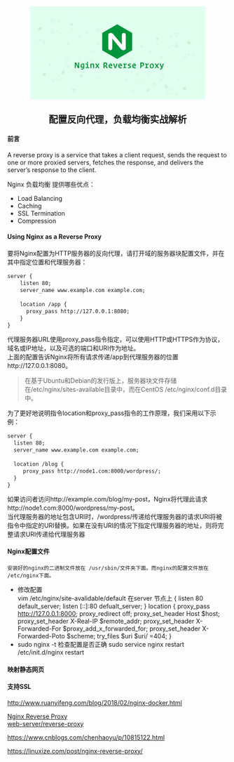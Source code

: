 <p align="center">
<img width="400" align="center" src="Assets/20190529160128.jpg"/>
<h2 align="center">配置反向代理，负载均衡实战解析</h2>
</p>

#### 前言
  A reverse proxy is a service that takes a client request, sends the request to one or more proxied servers, fetches the response, and delivers the server’s response to the client.

  Nginx 负载均衡 提供哪些优点：  
  - Load Balancing  
  - Caching  
  - SSL Termination  
  - Compression  


#### Using Nginx as a Reverse Proxy
  要将Nginx配置为HTTP服务器的反向代理，请打开域的服务器块配置文件，并在其中指定位置和代理服务器：
  ```
  server {
      listen 80;
      server_name www.example.com example.com;

      location /app {
        proxy_pass http://127.0.0.1:8080;
      }
  }
  ```
  代理服务器URL使用proxy_pass指令指定，可以使用HTTP或HTTPS作为协议，域名或IP地址，以及可选的端口和URI作为地址。  
  上面的配置告诉Nginx将所有请求传递/app到代理服务器的位置http://127.0.0.1:8080。  
  > 在基于Ubuntu和Debian的发行版上，服务器块文件存储在/etc/nginx/sites-available目录中，而在CentOS /etc/nginx/conf.d目录中。

  为了更好地说明指令location和proxy_pass指令的工作原理，我们采用以下示例：  
  ```
  server {
    listen 80;
    server_name www.example.com example.com;

    location /blog {
       proxy_pass http://node1.com:8000/wordpress/;
    }
  }
  ```
如果访问者访问http://example.com/blog/my-post，Nginx将代理此请求http://node1.com:8000/wordpress/my-post。  
当代理服务器的地址包含URI时，/wordpress/传递给代理服务器的请求URI将被指令中指定的URI替换。如果在没有URI的情况下指定代理服务器的地址，则将完整请求URI传递给代理服务器




#### Nginx配置文件
    安装好的nginx的二进制文件放在 /usr/sbin/文件夹下面。而nginx的配置文件放在 /etc/nginx下面。 

 - 修改配置  
    vim /etc/nginx/site-avalidable/default
    在server 节点上
    {
        listen 80 default_server;
        listen [::]:80 defualt_server;
    }
    location
    {
        proxy_pass http://127.0.0.1:8000;
        proxy_redirect off;
        proxy_set_header Host $host;
        proxy_set_header X-Real-IP $remote_addr;
        proxy_set_header X-Forwarded-For $proxy_add_x_forwarded_for;
        proxy_set_header X-Forwarded-Poto $scheme;
        try_files $uri $uri/ =404;
    }
 - sudo nginx -t 检查配置是否正确
    sudo service nginx restart 
    /etc/init.d/nginx restart

#### 映射静态网页

#### 支持SSL
http://www.ruanyifeng.com/blog/2018/02/nginx-docker.html

[Nginx Reverse Proxy](https://linuxize.com/post/nginx-reverse-proxy/)  
[web-server/reverse-proxy](https://docs.nginx.com/nginx/admin-guide/web-server/reverse-proxy/)  

https://www.cnblogs.com/chenhaoyu/p/10815122.html

https://linuxize.com/post/nginx-reverse-proxy/